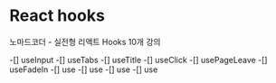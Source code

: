 # React hooks

노마드코더 - 실전형 리액트 Hooks 10개 강의

-[] useInput
-[] useTabs
-[] useTitle
-[] useClick
-[] usePageLeave
-[] useFadeIn
-[] use
-[] use
-[] use
-[] use


